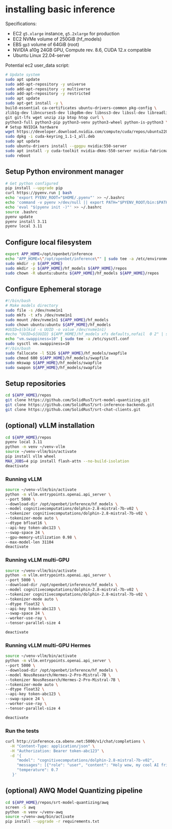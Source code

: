 # installing basic inference

Specifications:

- EC2 `g5.xlarge` instance, `g5.2xlarge` for production
- EC2 NVMe volume of 250GiB (hf_models)
- EBS `gp3` volume of 64GiB (root)
- NVIDIA a10g 24GB GPU, Compute rev. 8.6, CUDA 12.x compatible
- Ubuntu Linux 22.04-server

Potential ec2 user_data script:

```bash
# Update system
sudo apt update
sudo add-apt-repository -y universe
sudo add-apt-repository -y multiverse
sudo add-apt-repository -y restricted
sudo apt update
sudo apt-get install -y \
build-essential ca-certificates ubuntu-drivers-common pkg-config \
zlib1g-dev libncurses5-dev libgdbm-dev libnss3-dev libssl-dev libreadline-dev libffi-dev libsqlite3-dev libbz2-dev liblzma-dev \
git git-lfs wget unzip zip btop htop curl \
python3-full python3-pip python3-venv python3-wheel python-is-python3 \
# Setup NVIDIA hardware
wget https://developer.download.nvidia.com/compute/cuda/repos/ubuntu2204/x86_64/cuda-keyring_1.1-1_all.deb
sudo dpkg -i cuda-keyring_1.1-1_all.deb
sudo apt update
sudo ubuntu-drivers install --gpgpu nvidia:550-server
sudo apt install -y cuda-toolkit nvidia-dkms-550-server nvidia-fabricmanager-550 libnvidia-nscq-550 nvidia-utils-550-server nvtop
sudo reboot
```

## Setup Python environment manager

```bash
# Get python configured
pip install --upgrade pip
curl https://pyenv.run | bash
echo 'export PYENV_ROOT="$HOME/.pyenv"' >> ~/.bashrc
echo 'command -v pyenv >/dev/null || export PATH="$PYENV_ROOT/bin:$PATH"' >> ~/.bashrc
echo 'eval "$(pyenv init -)"' >> ~/.bashrc
source .bashrc
pyenv update
pyenv install 3.11
pyenv local 3.11
```

## Configure local filesystem

```bash
export APP_HOME=/opt/openbet/inference
echo "APP_HOME=\"/opt/openbet/inference\"" | sudo tee -a /etc/environment
sudo mkdir -p ${APP_HOME}
sudo mkdir -p ${APP_HOME}/hf_models ${APP_HOME}/repos
sudo chown -R ubuntu:ubuntu ${APP_HOME}/hf_models ${APP_HOME}/repos
```

## Configure Ephemeral storage

```bash
#!/bin/bash
# Make models directory
sudo file -s /dev/nvme1n1
sudo mkfs -t xfs /dev/nvme1n1
sudo mount /dev/nvme1n1 ${APP_HOME}/hf_models
sudo chown ubuntu:ubuntu ${APP_HOME}/hf_models
#UUID=$(blkid -s UUID -o value /dev/nvme1n1)
#echo "UUID=${UUID} ${APP_HOME}/hf_models xfs defaults,nofail  0 2" | sudo tee -a /etc/fstab
echo "vm.swappiness=10" | sudo tee -a /etc/sysctl.conf
sudo sysctl vm.swappiness=10
#!/bin/bash
sudo fallocate -l 512G ${APP_HOME}/hf_models/swapfile
sudo chmod 600 ${APP_HOME}/hf_models/swapfile
sudo mkswap ${APP_HOME}/hf_models/swapfile
sudo swapon ${APP_HOME}/hf_models/swapfile
```

## Setup repositories

```bash
cd ${APP_HOME}/repos
git clone https://github.com/SolidRusT/srt-model-quantizing.git
git clone https://github.com/SolidRusT/srt-inference-backends.git
git clone https://github.com/SolidRusT/srt-chat-clients.git
```

## (optional) vLLM installation

```bash
cd ${APP_HOME}/repos
pyenv local 3.11
python -m venv ~/venv-vllm
source ~/venv-vllm/bin/activate
pip install vllm wheel
MAX_JOBS=4 pip install flash-attn --no-build-isolation
deactivate
```

### Running vLLM

```bash
source ~/venv-vllm/bin/activate
python -m vllm.entrypoints.openai.api_server \
--port 5000 \
--download-dir /opt/openbet/inference/hf_models \
--model cognitivecomputations/dolphin-2.8-mistral-7b-v02 \
--tokenizer cognitivecomputations/dolphin-2.8-mistral-7b-v02 \
--tokenizer-mode auto \
--dtype bfloat16 \
--api-key token-abc123 \
--swap-space 24 \
--gpu-memory-utilization 0.98 \
--max-model-len 31104
deactivate
```

### Running vLLM multi-GPU

```bash
source ~/venv-vllm/bin/activate
python -m vllm.entrypoints.openai.api_server \
--port 5000 \
--download-dir /opt/openbet/inference/hf_models \
--model cognitivecomputations/dolphin-2.8-mistral-7b-v02 \
--tokenizer cognitivecomputations/dolphin-2.8-mistral-7b-v02 \
--tokenizer-mode auto \
--dtype float32 \
--api-key token-abc123 \
--swap-space 24 \
--worker-use-ray \
--tensor-parallel-size 4

deactivate
```

### Running vLLM multi-GPU Hermes

```bash
source ~/venv-vllm/bin/activate
python -m vllm.entrypoints.openai.api_server \
--port 5000 \
--download-dir /opt/openbet/inference/hf_models \
--model NousResearch/Hermes-2-Pro-Mistral-7B \
--tokenizer NousResearch/Hermes-2-Pro-Mistral-7B \
--tokenizer-mode auto \
--dtype float32 \
--api-key token-abc123 \
--swap-space 24 \
--worker-use-ray \
--tensor-parallel-size 4

deactivate
```

### Run the tests

```bash
curl http://inference.ca.obenv.net:5000/v1/chat/completions \
  -H "Content-Type: application/json" \
  -H "Authorization: Bearer token-abc123" \
  -d '{
     "model": "cognitivecomputations/dolphin-2.8-mistral-7b-v02",
     "messages": [{"role": "user", "content": "Holy wow, my cool AI friend from the future! This is an inference test!"}],
     "temperature": 0.7
   }'
```

## (optional) AWQ Model Quantizing pipeline

```bash
cd ${APP_HOME}/repos/srt-model-quantizing/awq
screen -S awq
python -m venv ~/venv-awq
source ~/venv-awq/bin/activate
pip install --upgrade -r requirements.txt
```
